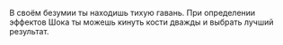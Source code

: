 В своём безумии ты находишь тихую гавань. При определении эффектов Шока ты можешь кинуть кости дважды и выбрать лучший результат.